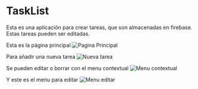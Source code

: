 # TaskList

Esta es una aplicación para crear tareas, que son almacenadas en firebase. Estas tareas pueden ser editadas.

Esta es la página principal
![Pagina Principal](https://i.imgur.com/ELkSnI1.png)

Para añadir una nueva tarea
![Nueva tarea](https://i.imgur.com/GCjzQmf.png)

Se pueden editar o borrar con el menu contextual
![Menu contextual](https://i.imgur.com/o0X2ka6.png)

Y este es el menu para editar
![Menu editar](https://i.imgur.com/mT18QuO.png)
